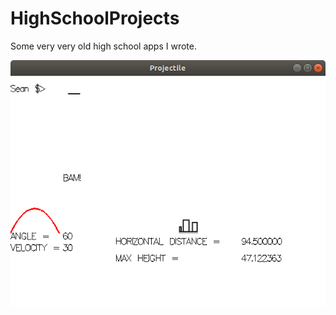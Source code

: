 HighSchoolProjects
==================

Some very very old high school apps I wrote.

![snapshot](https://github.com/sgooding/HighSchoolProjects/blob/refactor/images/snapshot.png)
